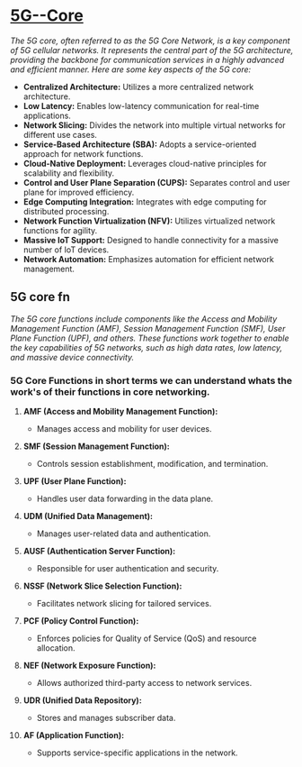 # [5G--Core]()

*The 5G core, often referred to as the 5G Core Network, is a key component of 5G cellular networks. It represents the central part of the 5G architecture, providing the backbone for communication services in a highly advanced and efficient manner. Here are some key aspects of the 5G core:*


- **Centralized Architecture:** Utilizes a more centralized network architecture.
- **Low Latency:** Enables low-latency communication for real-time applications.
- **Network Slicing:** Divides the network into multiple virtual networks for different use cases.
- **Service-Based Architecture (SBA):** Adopts a service-oriented approach for network functions.
- **Cloud-Native Deployment:** Leverages cloud-native principles for scalability and flexibility.
- **Control and User Plane Separation (CUPS):** Separates control and user plane for improved efficiency.
- **Edge Computing Integration:** Integrates with edge computing for distributed processing.
- **Network Function Virtualization (NFV):** Utilizes virtualized network functions for agility.
- **Massive IoT Support:** Designed to handle connectivity for a massive number of IoT devices.
- **Network Automation:** Emphasizes automation for efficient network management.

  
## 5G core fn

*The 5G core functions include components like the Access and Mobility Management Function (AMF), Session Management Function (SMF), User Plane Function (UPF), and others. These functions work together to enable the key capabilities of 5G networks, such as high data rates, low latency, and massive device connectivity.*




### 5G Core Functions in short terms we can understand whats the work's of their functions in core networking.

1. **AMF (Access and Mobility Management Function):**
   - Manages access and mobility for user devices.

2. **SMF (Session Management Function):**
   - Controls session establishment, modification, and termination.

3. **UPF (User Plane Function):**
   - Handles user data forwarding in the data plane.

4. **UDM (Unified Data Management):**
   - Manages user-related data and authentication.

5. **AUSF (Authentication Server Function):**
   - Responsible for user authentication and security.

6. **NSSF (Network Slice Selection Function):**
   - Facilitates network slicing for tailored services.

7. **PCF (Policy Control Function):**
   - Enforces policies for Quality of Service (QoS) and resource allocation.

8. **NEF (Network Exposure Function):**
   - Allows authorized third-party access to network services.

9. **UDR (Unified Data Repository):**
   - Stores and manages subscriber data.

10. **AF (Application Function):**
    - Supports service-specific applications in the network.
